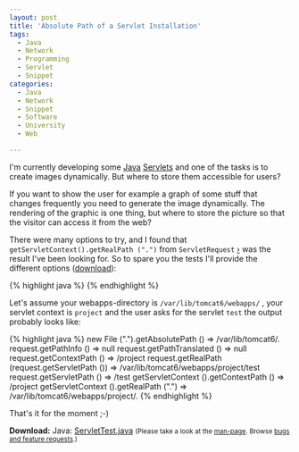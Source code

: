 ```yaml
---
layout: post
title: 'Absolute Path of a Servlet Installation'
tags:
  - Java
  - Network
  - Programming
  - Servlet
  - Snippet
categories:
  - Java
  - Network
  - Snippet
  - Software
  - University
  - Web

---
```


I'm currently developing some <a href="http://www.oracle.com/technetwork/java/javase/downloads/index.html">Java</a> <a href="http://en.wikipedia.org/wiki/Java_Servlet">Servlets</a> and one of the tasks is to create images dynamically. But where to store them accessible for users?



If you want to show the user for example a graph of some stuff that changes frequently you need to generate the image dynamically. The rendering of the graphic is one thing, but where to store the picture so that the visitor can access it from the web?

There were many options to try, and I found that  `getServletContext().getRealPath (".")`  from  `ServletRequest` <a href="http://docs.oracle.com/javaee/6/api/javax/servlet/ServletRequest.html">&rsaquo;</a> was the result I've been looking for. So to spare you the tests I'll provide the different options (<a href="/wp-content/uploads/pipapo/java/ServletTest.java">download</a>):



{% highlight java %}
{% endhighlight %}



Let's assume your webapps-directory is  `/var/lib/tomcat6/webapps/` , your servlet context is  `project`  and the user asks for the servlet  `test`  the output probably looks like:



{% highlight java %}
new File (".").getAbsolutePath () => /var/lib/tomcat6/.
request.getPathInfo () => null
request.getPathTranslated () => null
request.getContextPath () => /project
request.getRealPath (request.getServletPath ()) => /var/lib/tomcat6/webapps/project/test
request.getServletPath () => /test
getServletContext ().getContextPath () => /project
getServletContext ().getRealPath (".") => /var/lib/tomcat6/webapps/project/.
{% endhighlight %}



That's it for the moment ;-)

<div class="download"><strong>Download:</strong>
Java: <a href="/wp-content/uploads/pipapo/java/ServletTest.java">ServletTest.java</a>
		<small>(Please take a look at the <a href="/man-page/">man-page</a>. Browse <a href="https://bt.binfalse.de/">bugs and feature requests</a>.)</small>
		</div>
